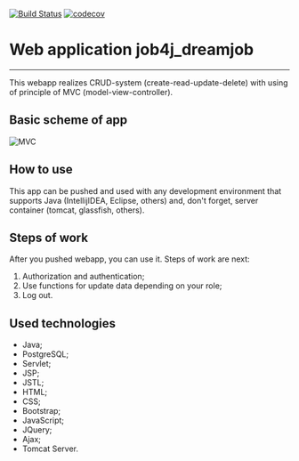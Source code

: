 [![Build Status](https://travis-ci.org/Sir-Hedgehog/job4j.svg?branch=master)](https://travis-ci.org/Sir-Hedgehog/job4j)
[![codecov](https://codecov.io/gh/Sir-Hedgehog/job4j/branch/master/graph/badge.svg)](https://codecov.io/gh/Sir-Hedgehog/job4j)

# Web application job4j_dreamjob
---
This webapp realizes CRUD-system (create-read-update-delete) with using of principle of MVC (model-view-controller).

## Basic scheme of app
![MVC](https://www.researchgate.net/profile/Samir_Mbarki/publication/267333148/figure/fig2/AS:295594594717708@1447486651773/Principle-of-operation-of-the-Struts-framework.png)

## How to use
This app can be pushed and used with any development environment that supports Java (IntellijIDEA, Eclipse, others) and, don't forget, server container (tomcat, glassfish, others).

## Steps of work
After you pushed webapp, you can use it. Steps of work are next:
1. Authorization and authentication;
1. Use functions for update data depending on your role;
1. Log out. 

## Used technologies
* Java;
* PostgreSQL;
* Servlet;
* JSP;
* JSTL;
* HTML;
* CSS;
* Bootstrap;
* JavaScript;
* JQuery;
* Ajax;
* Tomcat Server.



